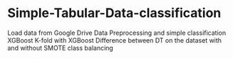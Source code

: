 # Simple-Tabular-Data-classification

Load data from Google Drive
Data Preprocessing and simple classification
XGBoost
K-fold with XGBoost
Difference between DT on the dataset with and without SMOTE class balancing

